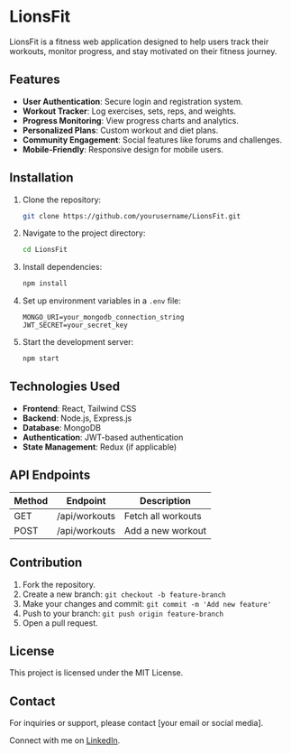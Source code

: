 # LionsFit

LionsFit is a fitness web application designed to help users track their workouts, monitor progress, and stay motivated on their fitness journey.

## Features
- **User Authentication**: Secure login and registration system.
- **Workout Tracker**: Log exercises, sets, reps, and weights.
- **Progress Monitoring**: View progress charts and analytics.
- **Personalized Plans**: Custom workout and diet plans.
- **Community Engagement**: Social features like forums and challenges.
- **Mobile-Friendly**: Responsive design for mobile users.

## Installation
1. Clone the repository:
   ```sh
   git clone https://github.com/yourusername/LionsFit.git
   ```
2. Navigate to the project directory:
   ```sh
   cd LionsFit
   ```
3. Install dependencies:
   ```sh
   npm install
   ```
4. Set up environment variables in a `.env` file:
   ```env
   MONGO_URI=your_mongodb_connection_string
   JWT_SECRET=your_secret_key
   ```
5. Start the development server:
   ```sh
   npm start
   ```

## Technologies Used
- **Frontend**: React, Tailwind CSS
- **Backend**: Node.js, Express.js
- **Database**: MongoDB
- **Authentication**: JWT-based authentication
- **State Management**: Redux (if applicable)

## API Endpoints
| Method | Endpoint       | Description                   |
|--------|---------------|-------------------------------|
| GET    | /api/workouts | Fetch all workouts            |
| POST   | /api/workouts | Add a new workout             |

## Contribution
1. Fork the repository.
2. Create a new branch: `git checkout -b feature-branch`
3. Make your changes and commit: `git commit -m 'Add new feature'`
4. Push to your branch: `git push origin feature-branch`
5. Open a pull request.

## License
This project is licensed under the MIT License.

## Contact
For inquiries or support, please contact [your email or social media].

Connect with me on [LinkedIn](https://www.linkedin.com/in/kavan-patel-763319251/).


